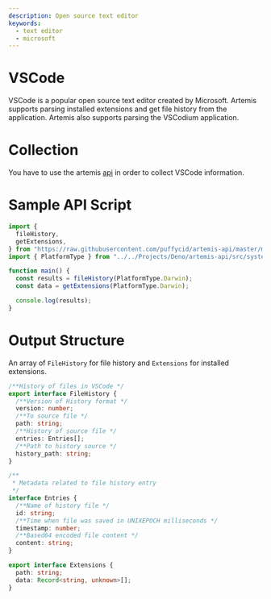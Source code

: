 ```yaml
---
description: Open source text editor
keywords:
  - text editor
  - microsoft
---
```


# VSCode

VSCode is a popular open source text editor created by Microsoft. Artemis
supports parsing installed extensions and get file history from the application.
Artemis also supports parsing the VSCodium application.

# Collection

You have to use the artemis [api](../../API/overview.md) in order to collect
VSCode information.

# Sample API Script

```typescript
import {
  fileHistory,
  getExtensions,
} from "https://raw.githubusercontent.com/puffycid/artemis-api/master/mod.ts";
import { PlatformType } from "../../Projects/Deno/artemis-api/src/system/systeminfo.ts";

function main() {
  const results = fileHistory(PlatformType.Darwin);
  const data = getExtensions(PlatformType.Darwin);

  console.log(results);
}
```

# Output Structure

An array of `FileHistory` for file history and `Extensions` for installed
extensions.

```typescript
/**History of files in VSCode */
export interface FileHistory {
  /**Version of History format */
  version: number;
  /**To source file */
  path: string;
  /**History of source file */
  entries: Entries[];
  /**Path to history source */
  history_path: string;
}

/**
 * Metadata related to file history entry
 */
interface Entries {
  /**Name of history file */
  id: string;
  /**Time when file was saved in UNIXEPOCH milliseconds */
  timestamp: number;
  /**Based64 encoded file content */
  content: string;
}

export interface Extensions {
  path: string;
  data: Record<string, unknown>[];
}
```
